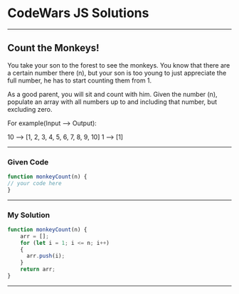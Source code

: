 # CodeWars JS Solutions

---

## Count the Monkeys!

You take your son to the forest to see the monkeys. You know that there are a certain number there (n), but your son is too young to just appreciate the full number, he has to start counting them from 1.

As a good parent, you will sit and count with him. Given the number (n), populate an array with all numbers up to and including that number, but excluding zero.

For example(Input --> Output):

10 --> [1, 2, 3, 4, 5, 6, 7, 8, 9, 10]
 1 --> [1]

---

### Given Code


```js
function monkeyCount(n) {
// your code here
}
```

---

### My Solution 


```js
function monkeyCount(n) {
    arr = [];
    for (let i = 1; i <= n; i++) 
    {
      arr.push(i);    
    }
    return arr;
}
```


---


